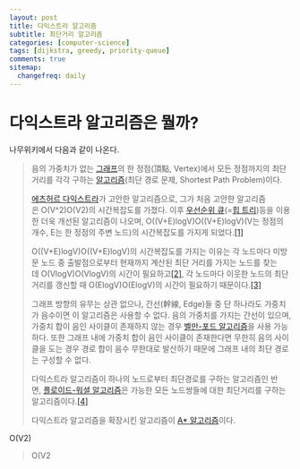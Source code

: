 ```yaml
---
layout: post
title: 다익스트라 알고리즘
subtitle: 최단거리 알고리즘
categories: [computer-science]
tags: [dijkstra, greedy, priority-queue]
comments: true
sitemap:
  changefreq: daily
---
```


# 다익스트라 알고리즘은 뭘까?

나무위키에서 다음과 같이 나온다.

> 음의 가중치가 없는 [그래프](https://namu.wiki/w/%EA%B7%B8%EB%9E%98%ED%94%84(%EC%9D%B4%EC%82%B0%EC%88%98%ED%95%99) "그래프(이산수학)")의 한 정점(頂點, Vertex)에서 모든 정점까지의 최단거리를 각각 구하는 [알고리즘](https://namu.wiki/w/%EC%95%8C%EA%B3%A0%EB%A6%AC%EC%A6%98 "알고리즘")(최단 경로 문제, Shortest Path Problem)이다.  
>
> [에츠허르 다익스트라](https://namu.wiki/w/%EC%97%90%EC%B8%A0%ED%97%88%EB%A5%B4%20%EB%8B%A4%EC%9D%B5%EC%8A%A4%ED%8A%B8%EB%9D%BC "에츠허르 다익스트라")가 고안한 알고리즘으로, 그가 처음 고안한 알고리즘은 O(V^2)O(V2)의 시간복잡도를 가졌다. 이후 [우선순위 큐](https://namu.wiki/w/%ED%81%90(%EC%9E%90%EB%A3%8C%EA%B5%AC%EC%A1%B0)#s-3.2 "큐(자료구조)")(=[힙 트리](https://namu.wiki/w/%ED%9E%99%20%ED%8A%B8%EB%A6%AC "힙 트리"))등을 이용한 더욱 개선된 알고리즘이 나오며, O((V+E)logV)O((V+E)logV)(V는 정점의 개수, E는 한 정점의 주변 노드)의 시간복잡도를 가지게 되었다.[[1]](https://namu.wiki/w/%EB%8B%A4%EC%9D%B5%EC%8A%A4%ED%8A%B8%EB%9D%BC%20%EC%95%8C%EA%B3%A0%EB%A6%AC%EC%A6%98#fn-1)  
>
> O((V+E)logV)O((V+E)logV)의 시간복잡도를 가지는 이유는 각 노드마다 미방문 노드 중 출발점으로부터 현재까지 계산된 최단 거리를 가지는 노드를 찾는데 O(VlogV)O(VlogV)의 시간이 필요하고[[2]](https://namu.wiki/w/%EB%8B%A4%EC%9D%B5%EC%8A%A4%ED%8A%B8%EB%9D%BC%20%EC%95%8C%EA%B3%A0%EB%A6%AC%EC%A6%98#fn-2), 각 노드마다 이웃한 노드의 최단 거리를 갱신할 때 O(ElogV)O(ElogV)의 시간이 필요하기 때문이다.[[3]](https://namu.wiki/w/%EB%8B%A4%EC%9D%B5%EC%8A%A4%ED%8A%B8%EB%9D%BC%20%EC%95%8C%EA%B3%A0%EB%A6%AC%EC%A6%98#fn-3)  
>
> 그래프 방향의 유무는 상관 없으나, 간선(幹線, Edge)들 중 단 하나라도 가중치가 음수이면 이 알고리즘은 사용할 수 없다. 음의 가중치를 가지는 간선이 있으며, 가중치 합이 음인 사이클이 존재하지 않는 경우 [벨만-포드 알고리즘](https://namu.wiki/w/%EB%B2%A8%EB%A7%8C-%ED%8F%AC%EB%93%9C%20%EC%95%8C%EA%B3%A0%EB%A6%AC%EC%A6%98 "벨만-포드 알고리즘")을 사용 가능하다. 또한 그래프 내에 가중치 합이 음인 사이클이 존재한다면 무한히 음의 사이클을 도는 경우 경로 합이 음수 무한대로 발산하기 때문에 그래프 내의 최단 경로는 구성할 수 없다.  
>
> 다익스트라 알고리즘이 하나의 노드로부터 최단경로를 구하는 알고리즘인 반면, [플로이드-워셜 알고리즘](https://namu.wiki/w/%ED%94%8C%EB%A1%9C%EC%9D%B4%EB%93%9C-%EC%9B%8C%EC%85%9C%20%EC%95%8C%EA%B3%A0%EB%A6%AC%EC%A6%98 "플로이드-워셜 알고리즘")은 가능한 모든 노드쌍들에 대한 최단거리를 구하는 알고리즘이다.[[4]](https://namu.wiki/w/%EB%8B%A4%EC%9D%B5%EC%8A%A4%ED%8A%B8%EB%9D%BC%20%EC%95%8C%EA%B3%A0%EB%A6%AC%EC%A6%98#fn-4)  
>
> 다익스트라 알고리즘을 확장시킨 알고리즘이 [A* 알고리즘](https://namu.wiki/w/A*%20%EC%95%8C%EA%B3%A0%EB%A6%AC%EC%A6%98 "A* 알고리즘")이다.

O(V2)
>O(V2